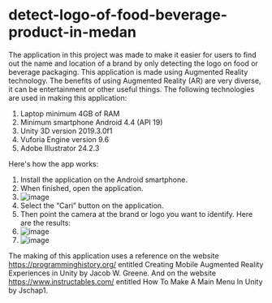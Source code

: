 # detect-logo-of-food-beverage-product-in-medan
The application in this project was made to make it easier for users to find out the name and location of a brand by only detecting the logo on food or beverage packaging. This application is made using Augmented Reality technology. The benefits of using Augmented Reality (AR) are very diverse, it can be entertainment or other useful things.
The following technologies are used in making this application:
1. Laptop minimum 4GB of RAM
2. Minimum smartphone Android 4.4 (API 19)
3. Unity 3D version 2019.3.0f1
4. Vuforia Engine version 9.6
5. Adobe Illustrator 24.2.3

Here's how the app works:
1. Install the application on the Android smartphone.
2. When finished, open the application.
3. ![image](https://user-images.githubusercontent.com/77670162/228140233-ff702fdd-1173-4314-a6e2-49dc02039f82.png)
4. Select the “Cari” button on the application.
5. Then point the camera at the brand or logo you want to identify. Here are the results:
6. ![image](https://user-images.githubusercontent.com/77670162/228140304-6aae8bd8-25e7-4695-94fb-5934d75f16a9.png)
7. ![image](https://user-images.githubusercontent.com/77670162/228140320-803db541-260e-47e5-a21f-ef8733f59c85.png)

The making of this application uses a reference on the website https://programminghistory.org/ entitled Creating Mobile Augmented Reality Experiences in Unity by Jacob W. Greene. And on the website https://www.instructables.com/ entitled How To Make A Main Menu In Unity by Jschap1.
